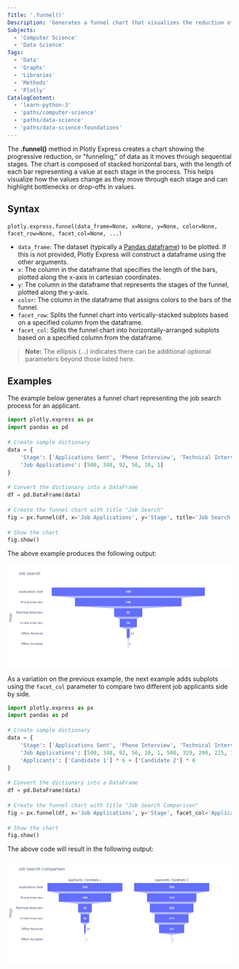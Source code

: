 ```yaml
---
Title: '.funnel()'
Description: 'Generates a funnel chart that visualizes the reduction of data in progressive stages.'
Subjects:
  - 'Computer Science'
  - 'Data Science'
Tags:
  - 'Data'
  - 'Graphs'
  - 'Libraries'
  - 'Methods'
  - 'Plotly'
CatalogContent:
  - 'learn-python-3'
  - 'paths/computer-science'
  - 'paths/data-science'
  - 'paths/data-science-foundations'
---
```


The **.funnel()** method in Plotly Express creates a chart showing the progressive reduction, or "funneling," of data as it moves through sequential stages. The chart is composed of stacked horizontal bars, with the length of each bar representing a value at each stage in the process. This helps visualize how the values change as they move through each stage and can highlight bottlenecks or drop-offs in values.

## Syntax

```pseudo
plotly.express.funnel(data_frame=None, x=None, y=None, color=None, facet_row=None, facet_col=None, ...)
```

- `data_frame`: The dataset (typically a [Pandas dataframe](https://www.codecademy.com/resources/docs/pandas/dataframe)) to be plotted. If this is not provided, Plotly Express will construct a dataframe using the other arguments.
- `x`: The column in the dataframe that specifies the length of the bars, plotted along the x-axis in cartesian coordinates.
- `y`: The column in the dataframe that represents the stages of the funnel, plotted along the y-axis.
- `color`: The column in the dataframe that assigns colors to the bars of the funnel.
- `facet_row`: Splits the funnel chart into vertically-stacked subplots based on a specified column from the dataframe.
- `facet_col`: Splits the funnel chart into horizontally-arranged subplots based on a specified column from the dataframe.

> **Note:** The ellipsis (...) indicates there can be additional optional parameters beyond those listed here.

## Examples

The example below generates a funnel chart representing the job search process for an applicant.

```py
import plotly.express as px
import pandas as pd

# Create sample dictionary
data = {
    'Stage': ['Applications Sent', 'Phone Interview', 'Technical Interview', 'Onsite Interview', 'Offers Received', 'Offers Accepted'],
    'Job Applications': [500, 348, 92, 56, 10, 1]
}

# Convert the dictionary into a DataFrame
df = pd.DataFrame(data)

# Create the funnel chart with title "Job Search"
fig = px.funnel(df, x='Job Applications', y='Stage', title='Job Search')

# Show the chart
fig.show()
```

The above example produces the following output:

![Funnel Chart Illustrating Job Search](https://raw.githubusercontent.com/Codecademy/docs/main/media/plotly-express-funnel-example1.png)

As a variation on the previous example, the next example adds subplots using the `facet_col` parameter to compare two different job applicants side by side.

```py
import plotly.express as px
import pandas as pd

# Create sample dictionary
data = {
    'Stage': ['Applications Sent', 'Phone Interview', 'Technical Interview', 'Onsite Interview', 'Offers Received', 'Offers Accepted'] * 2,
    'Job Applications': [500, 348, 92, 56, 10, 1, 500, 329, 290, 225, 167, 1],
    'Applicants': ['Candidate 1'] * 6 + ['Candidate 2'] * 6
}

# Convert the dictionary into a DataFrame
df = pd.DataFrame(data)

# Create the funnel chart with title "Job Search Comparison"
fig = px.funnel(df, x='Job Applications', y='Stage', facet_col='Applicants', title='Job Search Comparison')

# Show the chart
fig.show()
```

The above code will result in the following output:

![Funnel Chart Comparing Two Applicants](https://raw.githubusercontent.com/Codecademy/docs/main/media/plotly-express-funnel-example2.png)
